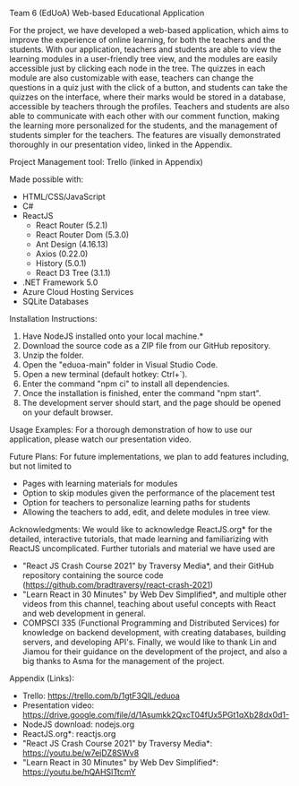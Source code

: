Team 6 (EdUoA) Web-based Educational Application

For the project, we have developed a web-based application, which aims to improve the experience of online learning, for both the teachers and the students.
With our application, teachers and students are able to view the learning modules in a user-friendly tree view, and the modules are easily accessible just by clicking each node in the tree.
The quizzes in each module are also customizable with ease, teachers can change the questions in a quiz just with the click of a button, and students can take the quizzes on the interface, where their marks would be stored in a database, accessible by teachers through the profiles.
Teachers and students are also able to communicate with each other with our comment function, making the learning more personalized for the students, and the management of students simpler for the teachers.
The features are visually demonstrated thoroughly in our presentation video, linked in the Appendix.

Project Management tool: Trello (linked in Appendix)

Made possible with:
- HTML/CSS/JavaScript
- C#
- ReactJS
    - React Router (5.2.1)
    - React Router Dom (5.3.0)
    - Ant Design (4.16.13)
    - Axios (0.22.0)
    - History (5.0.1)
    - React D3 Tree (3.1.1)
- .NET Framework 5.0
- Azure Cloud Hosting Services
- SQLite Databases

Installation Instructions:
1. Have NodeJS installed onto your local machine.*
2. Download the source code as a ZIP file from our GitHub repository.
3. Unzip the folder.
4. Open the "eduoa-main" folder in Visual Studio Code.
5. Open a new terminal (default hotkey: Ctrl+`).
6. Enter the command "npm ci" to install all dependencies.
7. Once the installation is finished, enter the command "npm start".
8. The development server should start, and the page should be opened on your default browser.

Usage Examples:
For a thorough demonstration of how to use our application, please watch our presentation video.

Future Plans:
For future implementations, we plan to add features including, but not limited to
- Pages with learning materials for modules
- Option to skip modules given the performance of the placement test
- Option for teachers to personalize learning paths for students
- Allowing the teachers to add, edit, and delete modules in tree view.

Acknowledgments:
We would like to acknowledge ReactJS.org* for the detailed, interactive tutorials, that made learning and familiarizing with ReactJS uncomplicated.
Further tutorials and material we have used are
- "React JS Crash Course 2021" by Traversy Media*, and their GitHub repository containing the source code (https://github.com/bradtraversy/react-crash-2021)
- "Learn React in 30 Minutes" by Web Dev Simplified*, and multiple other videos from this channel, teaching about useful concepts with React and web development in general.
- COMPSCI 335 (Functional Programming and Distributed Services) for knowledge on backend development, with creating databases, building servers, and developing API's.
Finally, we would like to thank Lin and Jiamou for their guidance on the development of the project, and also a big thanks to Asma for the management of the project.

Appendix (Links):
- Trello: https://trello.com/b/1gtF3QlL/eduoa
- Presentation video: https://drive.google.com/file/d/1Asumkk2QxcT04fUx5PGt1qXb28dx0d1-
- NodeJS download: nodejs.org
- ReactJS.org*: reactjs.org
- "React JS Crash Course 2021" by Traversy Media*: https://youtu.be/w7ejDZ8SWv8
- "Learn React in 30 Minutes" by Web Dev Simplified*: https://youtu.be/hQAHSlTtcmY
